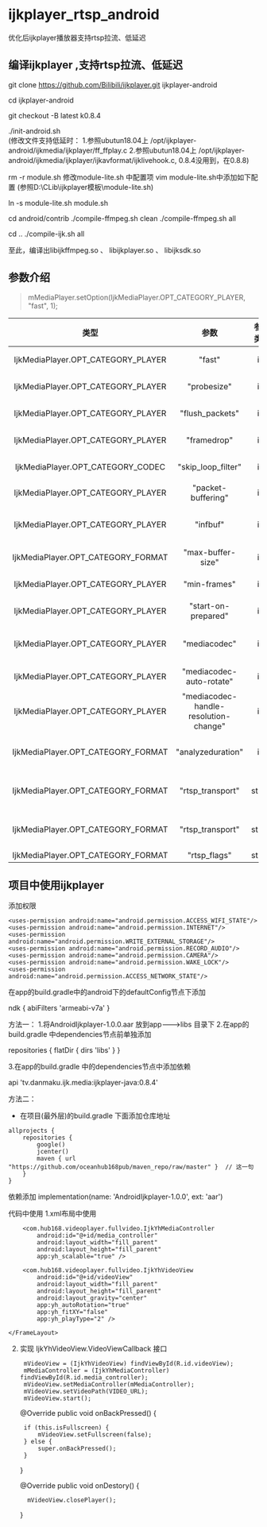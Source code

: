 # ijkplayer_rtsp_android
优化后ijkplayer播放器支持rtsp拉流、低延迟


## 编译ijkplayer ,支持rtsp拉流、低延迟

git clone https://github.com/Bilibili/ijkplayer.git ijkplayer-android

cd ijkplayer-android

git checkout -B latest k0.8.4

./init-android.sh  
(修改文件支持低延时： 
1.参照ubutun18.04上 /opt/ijkplayer-android/ijkmedia/ijkplayer/ff_ffplay.c
2.参照ubutun18.04上 /opt/ijkplayer-android/ijkmedia/ijkplayer/ijkavformat/ijklivehook.c, 0.8.4没用到，在0.8.8)

rm -r module.sh
修改module-lite.sh 中配置项 vim module-lite.sh中添加如下配置
(参照D:\CLib\ijkplayer模板\module-lite.sh)


ln -s module-lite.sh module.sh


cd android/contrib
./compile-ffmpeg.sh clean
./compile-ffmpeg.sh all

cd ..
./compile-ijk.sh all

至此，编译出libijkffmpeg.so 、 libijkplayer.so 、 libijksdk.so

## 参数介绍
>  mMediaPlayer.setOption(IjkMediaPlayer.OPT_CATEGORY_PLAYER, "fast", 1);

类型|参数|参数类型|说明|备注|无
:-:|:-:|:-:|:-:|:-:|:-:
IjkMediaPlayer.OPT_CATEGORY_PLAYER |"fast"|int|丢帧阈值|1|
IjkMediaPlayer.OPT_CATEGORY_PLAYER |"probesize"|int|丢帧阈值|200|
IjkMediaPlayer.OPT_CATEGORY_PLAYER |"flush_packets"|int|丢帧阈值|1|
IjkMediaPlayer.OPT_CATEGORY_PLAYER |"framedrop"|int|丢帧阈值|1|
IjkMediaPlayer.OPT_CATEGORY_CODEC |"skip_loop_filter"|int|视频帧率|48|
IjkMediaPlayer.OPT_CATEGORY_PLAYER |"packet-buffering"|int|packet缓存|0|
IjkMediaPlayer.OPT_CATEGORY_PLAYER |"infbuf"|int|不限制拉流缓存大小|1|
IjkMediaPlayer.OPT_CATEGORY_FORMAT |"max-buffer-size"|int|最大缓存数量|0|
IjkMediaPlayer.OPT_CATEGORY_PLAYER |"min-frames"|int|最小解码帧数|2|
IjkMediaPlayer.OPT_CATEGORY_PLAYER |"start-on-prepared"|int|启动预加载|1|
IjkMediaPlayer.OPT_CATEGORY_PLAYER |"mediacodec"|int|是否开启硬加载|0：开启|
IjkMediaPlayer.OPT_CATEGORY_PLAYER |"mediacodec-auto-rotate"|int|自动旋屏|0|
IjkMediaPlayer.OPT_CATEGORY_PLAYER |"mediacodec-handle-resolution-change"|int|处理分辨率变化|0|
IjkMediaPlayer.OPT_CATEGORY_FORMAT |"analyzeduration"|int|设置分析流时长|2000000|
IjkMediaPlayer.OPT_CATEGORY_FORMAT |"rtsp_transport"|string|可以改为tcp协议：|tcp|
IjkMediaPlayer.OPT_CATEGORY_FORMAT |"rtsp_transport"|string|可以改为tcp协议：|tcp|
IjkMediaPlayer.OPT_CATEGORY_FORMAT |"rtsp_flags"|string|tcp|prefer_tcp|

## 项目中使用ijkplayer 

添加权限
~~~
<uses-permission android:name="android.permission.ACCESS_WIFI_STATE"/>
<uses-permission android:name="android.permission.INTERNET"/>
<uses-permission android:name="android.permission.WRITE_EXTERNAL_STORAGE"/>
<uses-permission android:name="android.permission.RECORD_AUDIO"/>
<uses-permission android:name="android.permission.CAMERA"/>
<uses-permission android:name="android.permission.WAKE_LOCK"/>
<uses-permission android:name="android.permission.ACCESS_NETWORK_STATE"/>
~~~

在app的build.gradle中的android下的defaultConfig节点下添加

ndk {
       abiFilters 'armeabi-v7a'
 }

方法一：
1.将AndroidIjkplayer-1.0.0.aar 放到app--->libs 目录下
2.在app的 build.gradle 中dependencies节点前单独添加

repositories {
    flatDir {
        dirs 'libs'
    }
}

3.在app的build.gradle 中的dependencies节点中添加依赖

api 'tv.danmaku.ijk.media:ijkplayer-java:0.8.4'


方法二：
- 在项目(最外层)的build.gradle 下面添加仓库地址 

```
allprojects {
    repositories {
        google()
        jcenter()
        maven { url "https://github.com/oceanhub168pub/maven_repo/raw/master" }  // 这一句
    }
}
```

依赖添加
implementation(name: 'AndroidIjkplayer-1.0.0', ext: 'aar')

代码中使用
1.xml布局中使用
    <FrameLayout
        android:id="@+id/video_layout"
        android:layout_width="fill_parent"
        android:layout_height="200dp"
        android:background="@android:color/black">

        <com.hub168.videoplayer.fullvideo.IjkYhMediaController
            android:id="@+id/media_controller"
            android:layout_width="fill_parent"
            android:layout_height="fill_parent"
            app:yh_scalable="true" />

        <com.hub168.videoplayer.fullvideo.IjkYhVideoView
            android:id="@+id/videoView"
            android:layout_width="fill_parent"
            android:layout_height="fill_parent"
            android:layout_gravity="center"
            app:yh_autoRotation="true"
            app:yh_fitXY="false"
            app:yh_playType="2" />

    </FrameLayout>
    
    
2. 实现 IjkYhVideoView.VideoViewCallback 接口

        mVideoView = (IjkYhVideoView) findViewById(R.id.videoView);
        mMediaController = (IjkYhMediaController) findViewById(R.id.media_controller);
        mVideoView.setMediaController(mMediaController);
        mVideoView.setVideoPath(VIDEO_URL);
        mVideoView.start();
        
        
    @Override
    public void onBackPressed() {
    
        if (this.isFullscreen) {
            mVideoView.setFullscreen(false);
        } else {
            super.onBackPressed();
        }
    }
    
    
    @Override
    public void onDestory() {
    
         mVideoView.closePlayer();
    }


